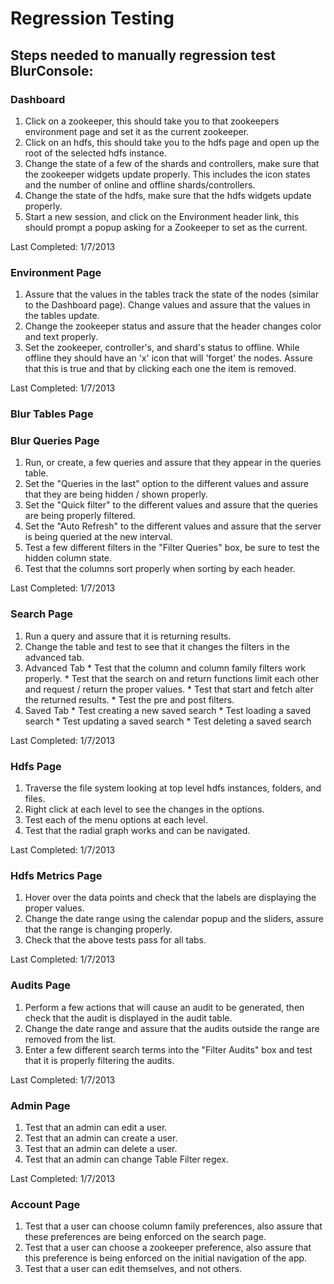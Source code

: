 # Regression Testing
## Steps needed to manually regression test BlurConsole:

### Dashboard
  1. Click on a zookeeper, this should take you to that zookeepers environment page and set it as the current zookeeper.
  2. Click on an hdfs, this should take you to the hdfs page and open up the root of the selected hdfs instance.
  3. Change the state of a few of the shards and controllers, make sure that the zookeeper widgets update properly. This includes the icon states and the number of online and offline shards/controllers.
  4. Change the state of the hdfs, make sure that the hdfs widgets update properly.
  5. Start a new session, and click on the Environment header link, this should prompt a popup asking for a Zookeeper to set as the current.

  Last Completed: 1/7/2013

### Environment Page
  1. Assure that the values in the tables track the state of the nodes (similar to the Dashboard page). Change values and assure that the values in the tables update.
  2. Change the zookeeper status and assure that the header changes color and text properly.
  3. Set the zookeeper, controller's, and shard's status to offline. While offline they should have an 'x' icon that will 'forget' the nodes. Assure that this is true and that by clicking each one the item is removed.

  Last Completed: 1/7/2013

### Blur Tables Page


### Blur Queries Page
  1. Run, or create, a few queries and assure that they appear in the queries table.
  2. Set the "Queries in the last" option to the different values and assure that they are being hidden / shown properly.
  3. Set the "Quick filter" to the different values and assure that the queries are being properly filtered.
  4. Set the "Auto Refresh" to the different values and assure that the server is being queried at the new interval.
  5. Test a few different filters in the "Filter Queries" box, be sure to test the hidden column state.
  6. Test that the columns sort properly when sorting by each header.

  Last Completed: 1/7/2013

### Search Page
  1. Run a query and assure that it is returning results.
  2. Change the table and test to see that it changes the filters in the advanced tab.
  3. Advanced Tab
    * Test that the column and column family filters work properly.
    * Test that the search on and return functions limit each other and request / return the proper values.
    * Test that start and fetch alter the returned results.
    * Test the pre and post filters.
  4. Saved Tab
    * Test creating a new saved search
    * Test loading a saved search
    * Test updating a saved search
    * Test deleting a saved search

  Last Completed: 1/7/2013

### Hdfs Page
  1. Traverse the file system looking at top level hdfs instances, folders, and files.
  2. Right click at each level to see the changes in the options.
  3. Test each of the menu options at each level.
  4. Test that the radial graph works and can be navigated.

  Last Completed: 1/7/2013

### Hdfs Metrics Page
  1. Hover over the data points and check that the labels are displaying the proper values.
  2. Change the date range using the calendar popup and the sliders, assure that the range is changing properly.
  3. Check that the above tests pass for all tabs.

  Last Completed: 1/7/2013

### Audits Page
  1. Perform a few actions that will cause an audit to be generated, then check that the audit is displayed in the audit table.
  2. Change the date range and assure that the audits outside the range are removed from the list.
  3. Enter a few different search terms into the "Filter Audits" box and test that it is properly filtering the audits.

  Last Completed: 1/7/2013

### Admin Page
  1. Test that an admin can edit a user.
  2. Test that an admin can create a user.
  3. Test that an admin can delete a user.
  3. Test that an admin can change Table Filter regex.

  Last Completed: 1/7/2013

### Account Page
  1. Test that a user can choose column family preferences, also assure that these preferences are being enforced on the search page.
  2. Test that a user can choose a zookeeper preference, also assure that this preference is being enforced on the initial navigation of the app.
  3. Test that a user can edit themselves, and not others.

